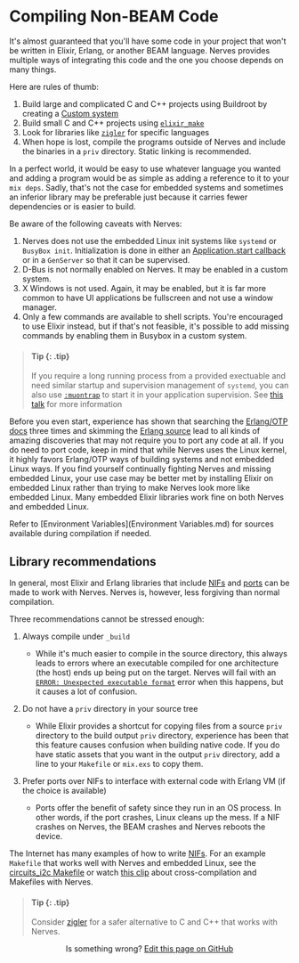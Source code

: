 # Compiling Non-BEAM Code

It's almost guaranteed that you'll have some code in your project that won't be
written in Elixir, Erlang, or another BEAM language. Nerves provides multiple
ways of integrating this code and the one you choose depends on many things.

Here are rules of thumb:

1. Build large and complicated C and C++ projects using Buildroot by creating a
   [Custom system](https://hexdocs.pm/nerves/customizing-systems.html)
2. Build small C and C++ projects using
   [`elixir_make`](https://hex.pm/packages/elixir_make)
3. Look for libraries like [`zigler`](https://hex.pm/packages/zigler) for
   specific languages
4. When hope is lost, compile the programs outside of Nerves and include the
   binaries in a `priv` directory. Static linking is recommended.

In a perfect world, it would be easy to use whatever language you wanted and
adding a program would be as simple as adding a reference to it to your `mix
deps`. Sadly, that's not the case for embedded systems and sometimes an inferior
library may be preferable just because it carries fewer dependencies or is
easier to build.

Be aware of the following caveats with Nerves:

1. Nerves does not use the embedded Linux init systems like `systemd` or
   `BusyBox init`. Initialization is done in either an
   [Application.start callback](https://hexdocs.pm/elixir/Application.html#module-the-application-callback-module)
   or in a `GenServer` so that it can be supervised.
2. D-Bus is not normally enabled on Nerves. It may be enabled in a custom
   system.
3. X Windows is not used. Again, it may be enabled, but it is far more common to
   have UI applications be fullscreen and not use a window manager.
4. Only a few commands are available to shell scripts. You're encouraged to
   use Elixir instead, but if that's not feasible, it's possible to add missing
   commands by enabling them in Busybox in a custom system.

> #### Tip {: .tip}
>
> If you require a long running process from a provided exectuable and need
> similar startup and supervision management of `systemd`, you can also use
> [`:muontrap`](https://hexdocs.pm/muontrap/readme.html) to start it in your
> application supervision. See [this talk](https://youtu.be/BtUmxoccZGE?t=1559)
> for more information

Before you even start, experience has shown that searching the [Erlang/OTP
docs](http://erlang.org/doc/index.html) three times and skimming the
[Erlang source](https://github.com/erlang/otp) lead to all kinds of amazing
discoveries that may not require you to port any code at all. If you do need to
port code, keep in mind that while Nerves uses the Linux kernel, it highly
favors Erlang/OTP ways of building systems and not embedded Linux ways. If you
find yourself continually fighting Nerves and missing embedded Linux, your use
case may be better met by installing Elixir on embedded Linux rather than trying
to make Nerves look more like embedded Linux. Many embedded Elixir libraries
work fine on both Nerves and embedded Linux.

Refer to [Environment Variables](Environment Variables.md) for sources available
during compilation if needed.

## Library recommendations

In general, most Elixir and Erlang libraries that include
[NIFs](http://erlang.org/doc/tutorial/nif.html) and
[ports](http://erlang.org/doc/tutorial/c_port.html) can be made to work with
Nerves. Nerves is, however, less forgiving than normal compilation.

Three recommendations cannot be stressed enough:

1. Always compile under `_build`
   * While it's much easier to compile in the source directory, this always
     leads to errors where an executable compiled for one architecture (the
     host) ends up being put on the target. Nerves will fail with an [`ERROR:
     Unexpected executable format`](https://github.com/nerves-project/nerves_system_br/blob/v1.18.6/scripts/scrub-otp-release.sh#L136-L174)
     error when this happens, but it causes a lot of confusion.

2. Do not have a `priv` directory in your source tree
   * While Elixir provides a shortcut for copying files from a source `priv`
     directory to the build output `priv` directory, experience has been that
     this feature causes confusion when building native code. If you do have
     static assets that you want in the output `priv` directory, add a line to
     your `Makefile` or `mix.exs` to copy them.

3. Prefer ports over NIFs to interface with external code with Erlang VM (if
   the choice is available)
   * Ports offer the benefit of safety since they run in an OS process. In
     other words, if the port crashes, Linux cleans up the mess. If a NIF
     crashes on Nerves, the BEAM crashes and Nerves reboots the device.

The Internet has many examples of how to write
[NIFs](http://erlang.org/doc/tutorial/nif.html). For an example `Makefile` that
works well with Nerves and embedded Linux, see the [circuits_i2c
Makefile](https://github.com/elixir-circuits/circuits_i2c/blob/main/Makefile)
or watch [this clip](https://youtu.be/BtUmxoccZGE?t=1827) about
cross-compilation and Makefiles with Nerves.

> #### Tip {: .tip}
>
> Consider [zigler](https://github.com/ityonemo/zigler) for a safer
> alternative to C and C++ that works with Nerves.

<p align="center">
Is something wrong?
<a href="https://github.com/nerves-project/nerves/edit/main/docs/Compiling%20Non-BEAM%20Code.md">
Edit this page on GitHub
</a>
</p>
